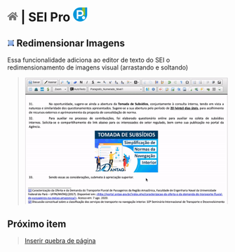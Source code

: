 # [![Home](../img/home.png)](../) |  SEI Pro ![Icone](../img/icon-32.png)

## ![SEI Pro Redimensionar Imagens](../img/icon-redimensionaimg.png) Redimensionar Imagens

Essa funcionalidade adiciona ao editor de texto do SEI o redimensionamento de imagens visual (arrastando e soltando)

> ![Tela Estilo de Tabelas](../img/tela-redimensionaimg.gif) 

## Próximo item

> [Inserir quebra de página](./QUEBRAPAGINA.md)
